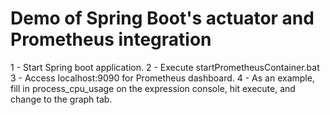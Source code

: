 # Demo of Spring Boot's actuator and Prometheus integration
1 - Start Spring boot application.
2 - Execute startPrometheusContainer.bat
3 - Access localhost:9090 for Prometheus dashboard.
4 - As an example, fill in process_cpu_usage on the expression console, hit execute, and change to the graph tab.


